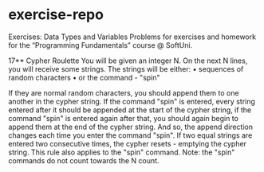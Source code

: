 # exercise-repo
Exercises: Data Types and Variables
Problems for exercises and homework for the “Programming Fundamentals” course @ SoftUni.

17** Cypher Roulette
You will be given an integer N. On the next N lines, you will receive some strings.
The strings will be either:
•	sequences of random characters
•	or the command - "spin"

If they are normal random characters, you should append them to one another in the cypher string.
If the command "spin" is entered, every string entered after it should be appended at the start
of the cypher string, if the command "spin" is entered again after that, you should again begin to append
them at the end of the cypher string. And so, the append direction changes each time you enter the command "spin".
If two equal strings are entered two consecutive times, the cypher resets - emptying the cypher string. This rule also applies to the "spin" command.
Note: the "spin" commands do not count towards the N count.
